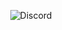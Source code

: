 <p align="center"> <img src="https://discord.c99.nl/widget/theme-2/447680195604774922.png" alt="Discord" /> </p>
